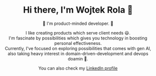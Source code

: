 
<h1 align="center">Hi there, I'm Wojtek Rola 👋</h1>


<p align="center"> 👋 I'm product-minded developer. 👷 </p>

<p align="center" >I like creating products which serve client needs 😃. <br>
I'm fascinate by possibilities which gives you technology in boosting personal effectiveness.<br>
Currently, I've focused on exploring possibilities that comes with gen AI, also taking heavy interest in domain-driven-development and devops doamin 🚀.<br>
</p>
<p align="center"> You can also check my <a href="https://www.linkedin.com/in/rola-wojciech/">LinkedIn profile</a> </p>
